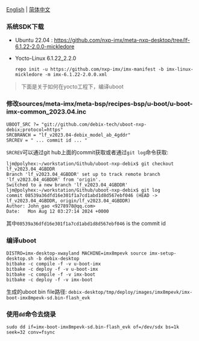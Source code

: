 [English](./README.md) | [简体中文](./README_CN.md)

### 系统SDK下载

- Ubuntu 22.04 :
  https://github.com/nxp-imx/meta-nxp-desktop/tree/lf-6.1.22-2.0.0-mickledore
  
- Yocto-Linux 6.1.22_2.2.0

  ```shell
  repo init -u https://github.com/nxp-imx/imx-manifest -b imx-linux-mickledore -m imx-6.1.22-2.0.0.xml
  ```

  

> 下面是关于如何在yocto工程下，编译uboot

### 修改sources/meta-imx/meta-bsp/recipes-bsp/u-boot/u-boot-imx-common_2023.04.inc

```shell
UBOOT_SRC ?= "git://github.com/debix-tech/uboot-nxp-debix;protocol=https"
SRCBRANCH = "lf_v2023.04-debix_model_ab_4gddr"
SRCREV = " ... commit id ... "
```

`SRCREV`可以通过git hub上面的commit获取或者通过`git log`命令获取:

```shell
ljm@polyhex:~/workstation/Github/uboot-nxp-debix$ git checkout lf_v2023.04_4GBDDR
Branch 'lf_v2023.04_4GBDDR' set up to track remote branch 'lf_v2023.04_4GBDDR' from 'origin'.
Switched to a new branch 'lf_v2023.04_4GBDDR'
ljm@polyhex:~/workstation/Github/uboot-nxp-debix$ git log
commit 08539a36dfd16e301f1a7cd1abd1d8d567ebf046 (HEAD -> lf_v2023.04_4GBDDR, origin/lf_v2023.04_4GBDDR)
Author: John_gao <9278978@qq.com>
Date:   Mon Aug 12 03:27:14 2024 +0000

```

其中`08539a36dfd16e301f1a7cd1abd1d8d567ebf046` is the commit id



### 编译uboot

```shell
DISTRO=imx-desktop-xwayland MACHINE=imx8mpevk source imx-setup-desktop.sh -b debix-desktop
bitbake -c compile -f -v u-boot-imx
bitbake -c deploy -f -v u-boot-imx
bitbake -c compile -f -v imx-boot
bitbake -c deploy -f -v imx-boot
```


生成的uboot bin file路径: `debix-desktop/tmp/deploy/images/imx8mpevk/imx-boot-imx8mpevk-sd.bin-flash_evk`

### 使用`dd`命令去烧录

```shell
sudo dd if=imx-boot-imx8mpevk-sd.bin-flash_evk of=/dev/sdx bs=1k seek=32 conv=fsync
```

